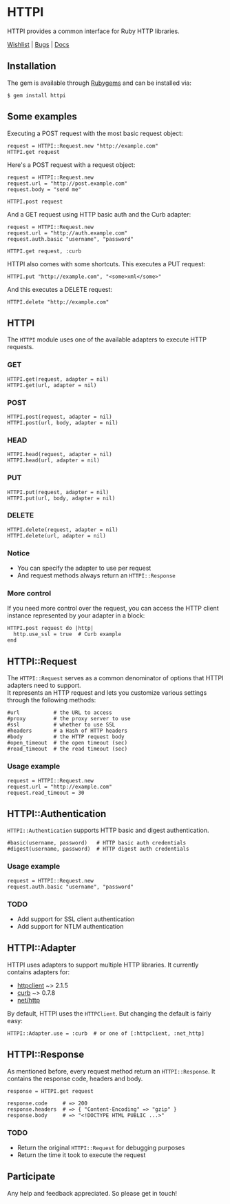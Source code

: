 HTTPI
=====

HTTPI provides a common interface for Ruby HTTP libraries.

[Wishlist](http://httpi.uservoice.com) | [Bugs](http://github.com/rubiii/httpi/issues) | [Docs](http://rubydoc.info/gems/httpi/frames)

Installation
------------

The gem is available through [Rubygems](http://rubygems.org/gems/httpi) and can be installed via:

    $ gem install httpi

Some examples
-------------

Executing a POST request with the most basic request object:

    request = HTTPI::Request.new "http://example.com"
    HTTPI.get request

Here's a POST request with a request object:

    request = HTTPI::Request.new
    request.url = "http://post.example.com"
    request.body = "send me"
  
    HTTPI.post request

And a GET request using HTTP basic auth and the Curb adapter:

    request = HTTPI::Request.new
    request.url = "http://auth.example.com"
    request.auth.basic "username", "password"
  
    HTTPI.get request, :curb

HTTPI also comes with some shortcuts. This executes a PUT request:

    HTTPI.put "http://example.com", "<some>xml</some>"

And this executes a DELETE request:

    HTTPI.delete "http://example.com"

HTTPI
-------------

The `HTTPI` module uses one of the available adapters to execute HTTP requests.

### GET

    HTTPI.get(request, adapter = nil)
    HTTPI.get(url, adapter = nil)

### POST

    HTTPI.post(request, adapter = nil)
    HTTPI.post(url, body, adapter = nil)

### HEAD

    HTTPI.head(request, adapter = nil)
    HTTPI.head(url, adapter = nil)

### PUT

    HTTPI.put(request, adapter = nil)
    HTTPI.put(url, body, adapter = nil)

### DELETE

    HTTPI.delete(request, adapter = nil)
    HTTPI.delete(url, adapter = nil)

### Notice

* You can specify the adapter to use per request
* And request methods always return an `HTTPI::Response`

### More control

If you need more control over the request, you can access the HTTP client instance represented
by your adapter in a block:

    HTTPI.post request do |http|
      http.use_ssl = true  # Curb example
    end

HTTPI::Request
--------------

The `HTTPI::Request` serves as a common denominator of options that HTTPI adapters need to support.  
It represents an HTTP request and lets you customize various settings through the following methods:

    #url           # the URL to access
    #proxy         # the proxy server to use
    #ssl           # whether to use SSL
    #headers       # a Hash of HTTP headers
    #body          # the HTTP request body
    #open_timeout  # the open timeout (sec)
    #read_timeout  # the read timeout (sec)

### Usage example

    request = HTTPI::Request.new
    request.url = "http://example.com"
    request.read_timeout = 30

HTTPI::Authentication
---------------------

`HTTPI::Authentication` supports HTTP basic and digest authentication.

    #basic(username, password)   # HTTP basic auth credentials
    #digest(username, password)  # HTTP digest auth credentials

### Usage example

    request = HTTPI::Request.new
    request.auth.basic "username", "password"

### TODO

* Add support for SSL client authentication
* Add support for NTLM authentication

HTTPI::Adapter
--------------

HTTPI uses adapters to support multiple HTTP libraries.
It currently contains adapters for:

* [httpclient](http://rubygems.org/gems/httpclient) ~> 2.1.5
* [curb](http://rubygems.org/gems/curb) ~> 0.7.8
* [net/http](http://ruby-doc.org/stdlib/libdoc/net/http/rdoc)

By default, HTTPI uses the `HTTPClient`. But changing the default is fairly easy:

    HTTPI::Adapter.use = :curb  # or one of [:httpclient, :net_http]

HTTPI::Response
---------------

As mentioned before, every request method return an `HTTPI::Response`.
It contains the response code, headers and body.

    response = HTTPI.get request
     
    response.code     # => 200
    response.headers  # => { "Content-Encoding" => "gzip" }
    response.body     # => "<!DOCTYPE HTML PUBLIC ...>"

### TODO

* Return the original `HTTPI::Request` for debugging purposes
* Return the time it took to execute the request

Participate
-----------

Any help and feedback appreciated. So please get in touch!
